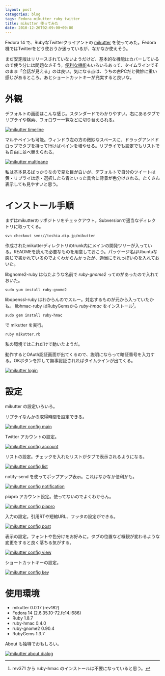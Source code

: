 ```yaml
---
layout: post
categories: blog
tags: Fedora mikutter ruby twitter
title: mikutter 使ってみた
date: 2010-12-26T02:09:00+09:00
---
```



Fedora 14 で、RubyなTwitterクライアントの [mikutter] を使ってみた。Fedora機ではTwitterをどう使おうか迷っているが、なかなか使えそう。

まだ安定版はリリースされていないようだけど、基本的な機能はカバーしているので使う分には問題なさそう。[便利な機能]もいろいろあって、タイムラインでそのまま「会話が見える」のは良い。気になる点は、うちの古PCだと微妙に重い感じがあるところ。あとショートカットキーが充実すると良いな。

<!-- more -->

# 外観

デフォルトの画面はこんな感じ。スタンダードでわかりやすい。右にあるタブでリプライや検索、フォロワー一覧などに切り替えられる。

[![mikutter timeline]][mikutter timeline link]


マルチペインも可能。ウィンドウ左の方の微妙なスペースに、ドラッグアンドドロップでタブを持って行けばペインを増やせる。リプライでも設定でもリストでも自由に並べ替えられる。

[![mikutter multipane]][mikutter multipane link]


私は基本見るばっかりなので見た目が白いが、デフォルトで自分のツイートは黄・リプライは赤・選択したら青といった具合に背景が色分けされる。たくさん表示しても見やすいと思う。


# インストール手順

まずはmikutterのリポジトリをチェックアウト。Subversionで適当なディレクトリに取ってくる。

```
svn checkout svn://toshia.dip.jp/mikutter
```


作成されたmikutterディレクトリのtrunk内にメインの開発ツリーが入っている。READMEを読んで必要なものを用意しておこう。パッケージ名はUbuntuな感じで書かれているのでよくわからんかったが、適当にそれっぽいのを入れておいた。

libgnome2-ruby は似たような名前で *ruby-gnome2* ってのがあったので入れておいた。

```
sudo yum install ruby-gnome2
```


libopenssl-ruby はわからんのでスルー。対応するものが元から入っていたかも。 libhmac-ruby はRubyGemsから *ruby-hmac* をインストール[^note-2011-05-28]。

```
sudo gem install ruby-hmac
```


で mikutter を実行。

```
ruby mikutter.rb
```


私の環境ではこれだけで動いたようだ。

動作するとOAuth認証画面が出てくるので、説明にならって暗証番号を入力する。OKボタンを押して無事認証されればタイムラインが出てくる。

[![mikutter login]][mikutter login link]


# 設定

mikutter の設定いろいろ。

リプライなんかの取得時間を設定できる。

[![mikutter config main]][mikutter config main link]


Twitter アカウントの設定。

[![mikutter config account]][mikutter config account link]


リストの設定。チェックを入れたリストがタブで表示されるようになる。

[![mikutter config list]][mikutter config list link]


notify-send を使ってポップアップ表示。これはなかなか便利かも。

[![mikutter config notification]][mikutter config notification link]


piapro アカウント設定。使ってないのでよくわからん。

[![mikutter config piapro]][mikutter config piapro link]


入力の設定。引用RTや短縮URL、フッタの設定ができる。

[![mikutter config post]][mikutter config post link]


表示の設定。フォントや色分けをお好みに。タブの位置など概観が変わるような変更をすると良く落ちる気がする。

[![mikutter config view]][mikutter config view link]


ショートカットキーの設定。

[![mikutter config key]][mikutter config key link]


# 使用環境

+ mikutter 0.0.17 (rev182)
+ Fedora 14 (2.6.35.10-72.fc14.i686)
+ Ruby 1.8.7
+ ruby-hmac 0.4.0
+ ruby-gnome2 0.90.4
+ RubyGems 1.3.7


About も独特でおもしろい。

[![mikutter about dialog]][mikutter about dialog link]



[mikutter]: http://mikutter.hachune.net/
[便利な機能]: http://mikutter.hachune.net/functions

[mikutter timeline]: https://lh3.googleusercontent.com/YsU7pPaNeWkY6s1C4TJI7DwXhgJ6sFhFIpkUv8IZz_yUxcBYoxaSB6wvllL-mSpFppiXyCnHPgQVh9cPBaLojjaRLhm5xrjHk5z52AvOwbi_FoXJtdAW7HEDCQW4iaSKZbcuLcR6Ug=w300
[mikutter timeline link]: https://photos.google.com/share/AF1QipMA9NIxaZNd2oa3ADlGeKBJKofQ8ygXyw95sIlm7aA21K_iY1i9K-XhUTDbWnMUYg/photo/AF1QipNncdmGnLNkfl4QmFzP7FucBOT4E2QK5m-6FaVx?key=RlEyTkFWMF8xZ0pQcFpLNVJGUk8zLWtYVlVmR2RB

[mikutter multipane]: https://lh3.googleusercontent.com/VS-x6FeNgCcTQ6xby9hM4XhC3GkbUS788hnA98GZ_xRCtYBoLJXwciOR2i_HejfMox8KrxfL8D3ox4yvGvBa0afLjwPtfV-TYte70eUdtjU0fPCvVgQR7I-xbIENdGpeZ-tbXx5bsA=w600
[mikutter multipane link]: https://photos.google.com/share/AF1QipMA9NIxaZNd2oa3ADlGeKBJKofQ8ygXyw95sIlm7aA21K_iY1i9K-XhUTDbWnMUYg/photo/AF1QipNcegyg2J0RVbydHtu1PT4qLAAwhhekAoY0KKHC?key=RlEyTkFWMF8xZ0pQcFpLNVJGUk8zLWtYVlVmR2RB

[mikutter login]: https://lh3.googleusercontent.com/SbgKcdTKsQbg4bFPO6VRxDc9Clzfv1ghSc54W49ys3Yj8hbj1KpXVhPBgLc4Ag7ow_ypMlLXqOfYkoE3tHa8AJkSDxkQBdrlCkSO9cel-Ok9rOCU5aci5dJwm1UXwaAe1tl7Q2k29w=w400
[mikutter login link]: https://photos.google.com/share/AF1QipMA9NIxaZNd2oa3ADlGeKBJKofQ8ygXyw95sIlm7aA21K_iY1i9K-XhUTDbWnMUYg/photo/AF1QipMrMV0JdDrg3WYLex0dM0k3iWCmKVhOPMjTpUP0?key=RlEyTkFWMF8xZ0pQcFpLNVJGUk8zLWtYVlVmR2RB

[mikutter config main]: https://lh3.googleusercontent.com/Mmnw3B_pTptPcHulZelNBI4YIJGbKXfahVUSVoQhIhkkrNsMBHgK9pmG-d1PaZ59djw3OzDzGrT37-io_Te665xD67ucYdJ_IwEAeNUskuzb5_n_WQ0_iWb2-J13gXR6SKxBNxSc5w=w300
[mikutter config main link]: https://photos.google.com/share/AF1QipMA9NIxaZNd2oa3ADlGeKBJKofQ8ygXyw95sIlm7aA21K_iY1i9K-XhUTDbWnMUYg/photo/AF1QipNdE5KBOpy9_QzLEYZeqf9_jMkq23MgY8zpHeV0?key=RlEyTkFWMF8xZ0pQcFpLNVJGUk8zLWtYVlVmR2RB

[mikutter config account]: https://lh3.googleusercontent.com/6yZCK0r8TC0ThA76YKyWTPvQs4qzcgPqbQeXNMEQElhxOsgSiQOC3iJZWsjninmfqkf03Bz28b5UJ3p5gy-wOvL5U2z3U8RJ7XU7Hj76-4DsRoGnrnfEjlJFhgEbjKGuUpazaN0jxw=w300
[mikutter config account link]: https://photos.google.com/share/AF1QipMA9NIxaZNd2oa3ADlGeKBJKofQ8ygXyw95sIlm7aA21K_iY1i9K-XhUTDbWnMUYg/photo/AF1QipNRCRTrG9vj_FrjsrHkBx11TZEJfMs2wsAE4Fmz?key=RlEyTkFWMF8xZ0pQcFpLNVJGUk8zLWtYVlVmR2RB

[mikutter config list]: https://lh3.googleusercontent.com/b67smKi3J1V_3nN5H2KB3q6jFUqDV8GAm9kqDmZOf-m3CrEF29qhgeVfb2qDU4hofngC22TgyD_MnU7gBvRU_EmlabAEzvQzuJhco0bKrmzmvfbcl4yKTD5Ct-ZDrihuBWaIEuVYlg=w300
[mikutter config list link]: https://photos.google.com/share/AF1QipMA9NIxaZNd2oa3ADlGeKBJKofQ8ygXyw95sIlm7aA21K_iY1i9K-XhUTDbWnMUYg/photo/AF1QipMHjU0RX_ygr58NgKQBT6OKOCCclT_i5Gl-g9gW?key=RlEyTkFWMF8xZ0pQcFpLNVJGUk8zLWtYVlVmR2RB

[mikutter config notification]: https://lh3.googleusercontent.com/YHduQBQgB31T0lqbilrtWVjd8YGSzjA5zgxeBwuAs8vk3_uc9fA2ISIzM5M6sa74xaEwnwbkOyq1vzbMzQpbwBQH9yPJJgVUBg0TjzJLaPBeW8tI9W6ZXyx4zk9LpCE766iFfIs9Sw=w300
[mikutter config notification link]: https://photos.google.com/share/AF1QipMA9NIxaZNd2oa3ADlGeKBJKofQ8ygXyw95sIlm7aA21K_iY1i9K-XhUTDbWnMUYg/photo/AF1QipNO6mJ90vo_EO-HRy3BYiKygkkhIuh4c-uL0TkU?key=RlEyTkFWMF8xZ0pQcFpLNVJGUk8zLWtYVlVmR2RB

[mikutter config piapro]: https://lh3.googleusercontent.com/oOAHt_pRNCpBw1z4vQOUA9UejbMlADPl0EFNUgfolG6F5fPBkCbQItvcIgOrdr8EYI3Y1lgN3krnO6nG4wJ-JNWQSFfp8D25B58BKefOPhUqif_kexVYpoZWz_SvV6tGe86FhCGgKw=w300
[mikutter config piapro link]: https://photos.google.com/share/AF1QipMA9NIxaZNd2oa3ADlGeKBJKofQ8ygXyw95sIlm7aA21K_iY1i9K-XhUTDbWnMUYg/photo/AF1QipNI0KzN2mzKk2TlTVj5zJ-VSByABqla64EQb7OK?key=RlEyTkFWMF8xZ0pQcFpLNVJGUk8zLWtYVlVmR2RB

[mikutter config post]: https://lh3.googleusercontent.com/21YbnrXuCr6U_uKT64uyquo44h07vCYqPx6xPL8HI5UfIs1q6L-XuYmNsQ8Y8L3tf10rEX-dt5V1uioZ3sZY2Wr6RuJOfpwh34Cb63vS1e3Ym6PjJH1f6ut5aN-Ew-NpU9UNBSjBFg=w300
[mikutter config post link]: https://photos.google.com/share/AF1QipMA9NIxaZNd2oa3ADlGeKBJKofQ8ygXyw95sIlm7aA21K_iY1i9K-XhUTDbWnMUYg/photo/AF1QipNgWXE_-engHj8A9AQJCXRhaU1FLCWP7aS8Uuco?key=RlEyTkFWMF8xZ0pQcFpLNVJGUk8zLWtYVlVmR2RB

[mikutter config view]: https://lh3.googleusercontent.com/Y7iJ7oOLNZcbKw-TrYBBDbleWpurV-jp1yRqhNdXQvOiDXyzgjEwFijIghBgLm9yM5fy0ZELArTuAvjiDkxXfftIXhjoOrMeXKRI3UjBYtHH_cHEDz3j4wB9QcvyQ_rkYJ2Nk_VMEQ=w300
[mikutter config view link]: https://photos.google.com/share/AF1QipMA9NIxaZNd2oa3ADlGeKBJKofQ8ygXyw95sIlm7aA21K_iY1i9K-XhUTDbWnMUYg/photo/AF1QipMEKTx_Ep6pSooU-xRdAA19AWozUdDeyIt9XQrD?key=RlEyTkFWMF8xZ0pQcFpLNVJGUk8zLWtYVlVmR2RB

[mikutter config key]: https://lh3.googleusercontent.com/pan8cwxnFENOTEf0ocF51gVvAC5h9kM61_EvEVPu7wWzF2JnQxflvW6al1RpqHm4b_XklUkh0mjnDLsnSHr4ll81RVN0kQVnrss8GmBZ5KxK_KxzXAlq55xFRYsGbpkghfAS_wspnA=w300
[mikutter config key link]: https://photos.google.com/share/AF1QipMA9NIxaZNd2oa3ADlGeKBJKofQ8ygXyw95sIlm7aA21K_iY1i9K-XhUTDbWnMUYg/photo/AF1QipOJh9BPPbxEhm5qARo3H2FJFtTMJo_YesrBOnK_?key=RlEyTkFWMF8xZ0pQcFpLNVJGUk8zLWtYVlVmR2RB

[mikutter about dialog]: https://lh3.googleusercontent.com/CR74dfSUu2IUR2XtS-hdRRcxQm3qpWjeKeH7b9QntWPF5CwnLRn3poG1wR8s3fTAaQDfKTvECDVNslYrHC6hy_O5pEhnN3ekIDsvCDo6GouLcCosoAWx3A5YO4b37-QxrVWnKzlLyw=w441-h300
[mikutter about dialog link]: https://photos.google.com/share/AF1QipMA9NIxaZNd2oa3ADlGeKBJKofQ8ygXyw95sIlm7aA21K_iY1i9K-XhUTDbWnMUYg/photo/AF1QipMn9VKUqrpobtV29EJ14q660rbyVQL-tH8dQz_G?key=RlEyTkFWMF8xZ0pQcFpLNVJGUk8zLWtYVlVmR2RB

[^note-2011-05-28]: rev371 から ruby-hmac のインストールは不要になっていると思う。
